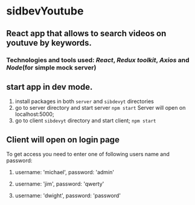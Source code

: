 # sidbevYoutube

## React app that allows to search videos on youtuve by keywords.
### Technologies and tools used: *React*, *Redux toolkit*, *Axios* and *Node*(for simple mock server)

## start app in dev mode.
1) install packages in both `server` and `sibdevyt` directories 
2) go to server directory and start server
`npm start`
Server will open on localhost:5000;
3) go to client `sibdevyt` directory and start client;
`npm start`

## Client will open on login page
  To get access you need to enter one of following users name and password:
  
1)
    username: 'michael',
    password: 'admin'

 2)
    username: 'jim',
    password: 'qwerty'

3)
    username: 'dwight',
    password: 'password'
 
